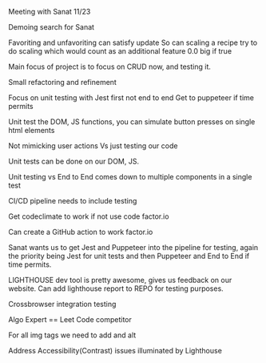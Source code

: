 Meeting with Sanat 11/23

Demoing search for Sanat

Favoriting and unfavoriting can satisfy update
So can scaling a recipe try to do scaling which would count as an additional feature
0.0 big if true

Main focus of project is to focus on CRUD now, and testing it. 

Small refactoring and refinement 

Focus on unit testing with Jest first
not end to end
Get to puppeteer if time permits

Unit test the DOM, JS functions, you can simulate button presses on single html elements

Not mimicking user actions Vs just testing our code

Unit tests can be done on our DOM, JS. 

Unit testing vs End to End comes down to multiple components in a single test

CI/CD pipeline needs to include testing

Get codeclimate to work if not use code factor.io

Can create a GitHub action to work factor.io

Sanat wants us to get Jest and Puppeteer into the pipeline for testing, again the priority being Jest for unit tests and then Puppeteer and End to End if time permits.

LIGHTHOUSE dev tool is pretty awesome, gives us feedback on our website. Can add lighthouse report to REPO for testing purposes.

Crossbrowser integration testing

Algo Expert == Leet Code competitor

For all img tags we need to add and alt

Address Accessibility(Contrast) issues illuminated by Lighthouse
